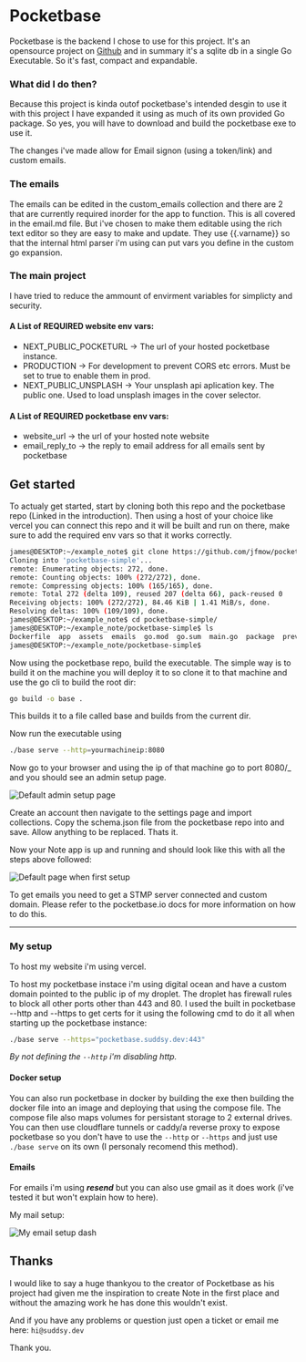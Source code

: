 # Pocketbase
Pocketbase is the backend I chose to use for this project. It's an opensource project on [Github](https://github.com/pocketbase/pocketbase) and in summary it's a sqlite db in a single Go Executable. So it's fast, compact and expandable.

### What did I do then?
Because this project is kinda outof pocketbase's intended desgin to use it with this project I have expanded it using as much of its own provided Go package. So yes, you will have to download and build the pocketbase exe to use it.

The changes i've made allow for Email signon (using a token/link) and custom emails.

### The emails
The emails can be edited in the custom_emails collection and there are 2 that are currently required inorder for the app to function. This is all covered in the email.md file. But i've chosen to make them editable using the rich text editor so they are easy to make and update. They use {{.varname}} so that the internal html parser i'm using can put vars you define in the custom go expansion.

### The main project
I have tried to reduce the ammount of envirment variables for simplicty and security.
#### A List of REQUIRED website env vars:
- NEXT_PUBLIC_POCKETURL -> The url of your hosted pocketbase instance.
- PRODUCTION -> For development to prevent CORS etc errors. Must be set to true to enable them in prod.
- NEXT_PUBLIC_UNSPLASH -> Your unsplash api aplication key. The public one. Used to load unsplash images in the cover selector.
#### A List of REQUIRED pocketbase env vars:
- website_url -> the url of your hosted note website
- email_reply_to -> the reply to email address for all emails sent by pocketbase

## Get started
To actualy get started, start by cloning both this repo and the pocketbase repo (Linked in the introduction). Then using a host of your choice like vercel you can connect this repo and it will be built and run on there, make sure to add the required env vars so that it works correctly.

```bash
james@DESKTOP:~/example_note$ git clone https://github.com/jfmow/pocketbase-simple
Cloning into 'pocketbase-simple'...
remote: Enumerating objects: 272, done.
remote: Counting objects: 100% (272/272), done.
remote: Compressing objects: 100% (165/165), done.
remote: Total 272 (delta 109), reused 207 (delta 66), pack-reused 0
Receiving objects: 100% (272/272), 84.46 KiB | 1.41 MiB/s, done.
Resolving deltas: 100% (109/109), done.
james@DESKTOP:~/example_note$ cd pocketbase-simple/
james@DESKTOP:~/example_note/pocketbase-simple$ ls
Dockerfile  app  assets  emails  go.mod  go.sum  main.go  package  preview_page.json  readme.md
james@DESKTOP:~/example_note/pocketbase-simple$
```

Now using the pocketbase repo, build the executable. The simple way is to build it on the machine you will deploy it to so clone it to that machine and use the go cli to build the root dir:
```bash
go build -o base .
```
This builds it to a file called base and builds from the current dir.

Now run the executable using
```bash
./base serve --http=yourmachineip:8080
```
Now go to your browser and using the ip of that machine go to port 8080/_ and you should see an admin setup page.

![Default admin setup page](https://github.com/jfmow/noti/assets/103403655/fbaf4d32-b0b5-4c54-8e1a-b679d685db20)


Create an account then navigate to the settings page and import collections. Copy the schema.json file from the pocketbase repo into and save. Allow anything to be replaced. Thats it.

Now your Note app is up and running and should look like this with all the steps above followed:

![Default page when first setup](https://github.com/jfmow/noti/assets/103403655/a4fdc0be-8d29-4b10-b10e-413a69257a79)


To get emails you need to get a STMP server connected and custom domain. Please refer to the pocketbase.io docs for more information on how to do this.

---
### My setup
To host my website i'm using vercel.

To host my pocketbase instace i'm using digital ocean and have a custom domain pointed to the public ip of my droplet. The droplet has firewall rules to block all other ports other than 443 and 80. I used the built in pocketbase --http and --https to get certs for it using the following cmd to do it all when starting up the pocketbase instance:
```bash
./base serve --https="pocketbase.suddsy.dev:443"
```
*By not defining the ```--http``` i'm disabling http.*

#### Docker setup
You can also run pocketbase in docker by building the exe then building the docker file into an image and deploying that using the compose file. The compose file also maps volumes for persistant storage to 2 external drives. You can then use cloudflare tunnels or caddy/a reverse proxy to expose pocketbase so you don't have to use the ```--http``` or ```--https``` and just use ```./base serve``` on its own (I personaly recomend this method).

#### Emails
For emails i'm using ***resend*** but you can also use gmail as it does work (i've tested it but won't explain how to here).

My mail setup:

![My email setup dash](https://github.com/jfmow/noti/assets/103403655/0b9cbcc7-783b-4d5e-a82e-95ffb7c4d4f9)


## Thanks

I would like to say a huge thankyou to the creator of Pocketbase as his project had given me the inspiration to create Note in the first place and without the amazing work he has done this wouldn't exist.

And if you have any problems or question just open a ticket or email me here: ```hi@suddsy.dev```

Thank you.
